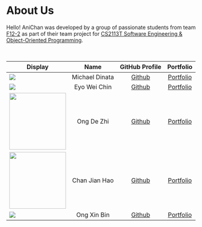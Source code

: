 # About Us

Hello! AniChan was developed by a group of passionate students from team [F12-2](https://github.com/AY2021S1-CS2113T-F12-2) as part of their team project for [CS2113T  Software Engineering & Object-Oriented Programming](https://nus-cs2113-ay2021s1.github.io/website/index.html).

<br/>

| Display                                                      |      Name      |               GitHub Profile               |             Portfolio              |
| ------------------------------------------------------------ | :------------: | :----------------------------------------: | :--------------------------------: |
| ![](https://via.placeholder.com/100.png?text=Photo)          | Michael Dinata | [Github](https://github.com/michaeldinata) | [Portfolio](team/michaeldinata.md) |
| ![](https://via.placeholder.com/100.png?text=Photo)          |  Eyo Wei Chin  |  [Github](https://github.com/EyoWeiChin)   |  [Portfolio](team/eyoweichin.md)   |
| <img src="https://avatars1.githubusercontent.com/u/39303087?s=400&v=4" width="150"/> |   Ong De Zhi   |   [Github](https://github.com/OngDeZhi)    |   [Portfolio](team/ongdezhi.md)    |
| <img src="https://i.pinimg.com/564x/c4/0d/7a/c40d7a7060fb74926c257db982b6ddaf--funny-stuff-funny-things.jpg" width="150"/> | Chan Jian Hao  |  [Github](https://github.com/ChanJianHao)  |  [Portfolio](team/chanjianhao.md)  |
| ![](https://via.placeholder.com/100.png?text=Photo)          |  Ong Xin Bin   |  [Github](https://github.com/n3wsoldier)   |  [Portfolio](team/n3wsoldier.md)   |